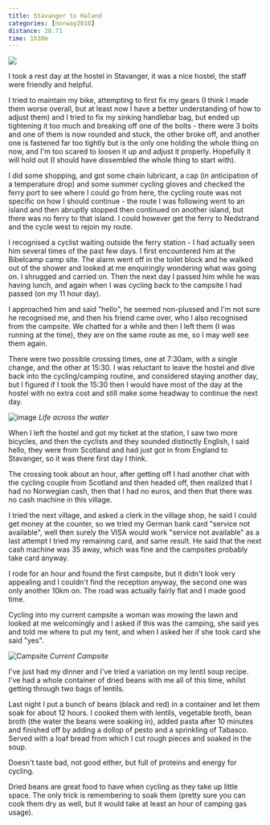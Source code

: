 ```yaml
---
title: Stavanger to Haland
categories: [norway2018]
distance: 28.71
time: 1h38m
---
```



<img class="image-right" src="/images/norway/2018-07-03/map.png"/>

I took a rest day at the hostel in Stavanger, it was a nice hostel, the staff
were friendly and helpful.

I tried to maintain my bike, attempting to first fix my gears (I think I made
them worse overall, but at least now I have a better understanding of how to
adjust them) and I tried to fix my sinking handlebar bag, but ended up
tightening it too much and breaking off one of the bolts - there were 3 bolts
and one of them is now rounded and stuck, the other broke off, and another one
is fastened far too tightly but is the only one holding the whole thing on
now, and I'm too scared to loosen it up and adjust it properly. Hopefully it
will hold out (I should have dissembled the whole thing to start with).

I did some shopping, and got some chain lubricant, a cap (in anticipation of a
temperature drop) and some summer cycling gloves and checked the ferry port to
see where I could go from here, the cycling route was not specific on how I
should continue - the route I was following went to an island and then
abruptly stopped then continued on another island, but there was no ferry to
that island. I could however get the ferry to Nedstrand and the cycle west to
rejoin my route.

I recognised a cyclist waiting outside the ferry station - I had actually seen
him several times of the past few days. I first encountered him at the
Bibelcamp camp site. The alarm went off in the toilet block and he walked out
of the shower and looked at me enquiringly wondering what was going on. I
shrugged and carried on. Then the next day I passed him while he was having
lunch, and again when I was cycling back to the campsite I had passed (on my
11 hour day).

I approached him and said "hello", he seemed non-plussed and I'm not sure he
recognised me, and then his friend came over, who I also recognised from the
campsite. We chatted for a while and then I left them (I was running at the
time), they are on the same route as me, so I may well see them again.

There were two possible crossing times, one at 7:30am, with a single change,
and the other at 15:30. I was reluctant to leave the hostel and dive back into
the cycling/camping routine, and considered staying another day, but I figured
if I took the 15:30 then I would have most of the day at the hostel with no
extra cost and still make some headway to continue the next day.

![image](/images/norway/2018-07-03/IMG_20180703_172138.jpg)
*Life across the water*

When I left the hostel and got my ticket at the station, I saw two more
bicycles, and then the cyclists and they sounded distinctly English, I said
hello, they were from Scotland and had just got in from England to Stavanger,
so it was there first day I think.

The crossing took about an hour, after getting off I had another chat with the
cycling couple from Scotland and then headed off, then realized that I had no
Norwegian cash, then that I had no euros, and then that there was no cash
machine in this village.

I tried the next village, and asked a clerk in the village shop, he said I
could get money at the counter, so we tried my German bank card "service not
available", well then surely the VISA would work "service not available" as a
last attempt I tried my remaining card, and same result. He said that the next
cash machine was 35 away, which was fine and the campsites probably take
card anyway.

I rode for an hour and found the first campsite, but it didn't look very
appealing and I couldn't find the reception anyway, the second one was only
another 10km on. The road was actually fairly flat and I made good time.

Cycling into my current campsite a woman was mowing the lawn and looked at me
welcomingly and I asked if this was the camping, she said yes and told me
where to put my tent, and when I asked her if she took card she said "yes".

![Campsite](/images/norway/2018-07-03/IMG_20180703_183748.jpg)
*Current Campsite*

I've just had my dinner and I've tried a variation on my lentil soup recipe.
I've had a whole container of dried beans with me all of this time, whilst
getting through two bags of lentils.

Last night I put a bunch of beans (black and red) in a container and let them
soak for about 12 hours. I cooked them with lentils, vegetable broth, bean
broth (the water the beans were soaking in), added pasta after 10 minutes and
finished off by adding a dollop of pesto and a sprinkling of Tabasco. Served
with a loaf bread from which I cut rough pieces and soaked in the soup.

Doesn't taste bad, not good either, but full of proteins and energy for
cycling.

Dried beans are great food to have when cycling as they take up little space.
The only trick is remembering to soak them (pretty sure you can cook them dry
as well, but it would take at least an hour of camping gas usage).
